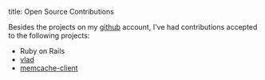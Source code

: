 title:  Open Source Contributions

Besides the projects on my [github](http://github.com/jamie) account, I've had contributions accepted to the following projects:

- Ruby on Rails
- [vlad](http://blog.zenspider.com/2009/03/vlad-version-130-has-been-rele.html)
- [memcache-client](http://github.com/mperham/memcache-client/tree/master)
